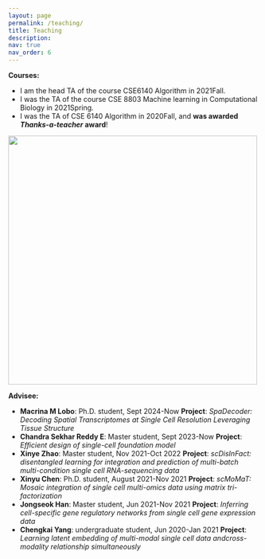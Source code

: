 ```yaml
---
layout: page
permalink: /teaching/
title: Teaching
description:
nav: true
nav_order: 6
---
```


**Courses:**
* I am the head TA of the course CSE6140 Algorithm in 2021Fall.
* I was the TA of the course CSE 8803 Machine learning in Computational Biology in 2021Spring.
* I was the TA of CSE 6140 Algorithm in 2020Fall, and **was awarded *Thanks-a-teacher* award**!
<img src = "../assets/img/ThankATeacher.png" width = 500>


**Advisee:**
* **Macrina M Lobo**: Ph.D. student, Sept 2024-Now
  **Project**: *SpaDecoder: Decoding Spatial Transcriptomes at Single Cell Resolution Leveraging Tissue Structure*
* **Chandra Sekhar Reddy E**: Master student, Sept 2023-Now
  **Project**: *Efficient design of single-cell foundation model*
* **Xinye Zhao**: Master student, Nov 2021-Oct 2022
  **Project**: *scDisInFact: disentangled learning for integration and prediction of multi-batch multi-condition single cell RNA-sequencing data*
* **Xinyu Chen**: Ph.D. student, August 2021-Nov 2021
  **Project**: *scMoMaT: Mosaic integration of single cell multi-omics data using matrix tri-factorization*
* **Jongseok Han**: Master student, Jun 2021-Nov 2021
  **Project**: *Inferring cell-specific gene regulatory networks from single cell gene expression data*
* **Chengkai Yang**: undergraduate student, Jun 2020-Jan 2021
  **Project**: *Learning latent embedding of multi-modal single cell data andcross-modality relationship simultaneously*

